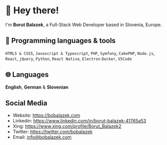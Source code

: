 # 👋 Hey there!

I'm **Borut Balazek**, a Full-Stack Web Developer based in Slovenia, Europe.

## 🔨 Programming languages & tools

`HTML5 & CSS5`, `Javascript & Typescript`, `PHP`, `Symfony`, `CakePHP`, `Node.js`, `React`, `jQuery`, `Python`, `React Native`, `Electron` `Docker`, `VSCode`

## 🌐 Languages

**English**, **German** & **Slovenian**

## Social Media

* Website: https://bobalazek.com
* Linkedin: https://www.linkedin.com/in/borut-balazek-41765a53
* Xing: https://www.xing.com/profile/Borut_Balazek2
* Twitter: https://twitter.com/bobalazek
* Email: info@bobalazek.com
